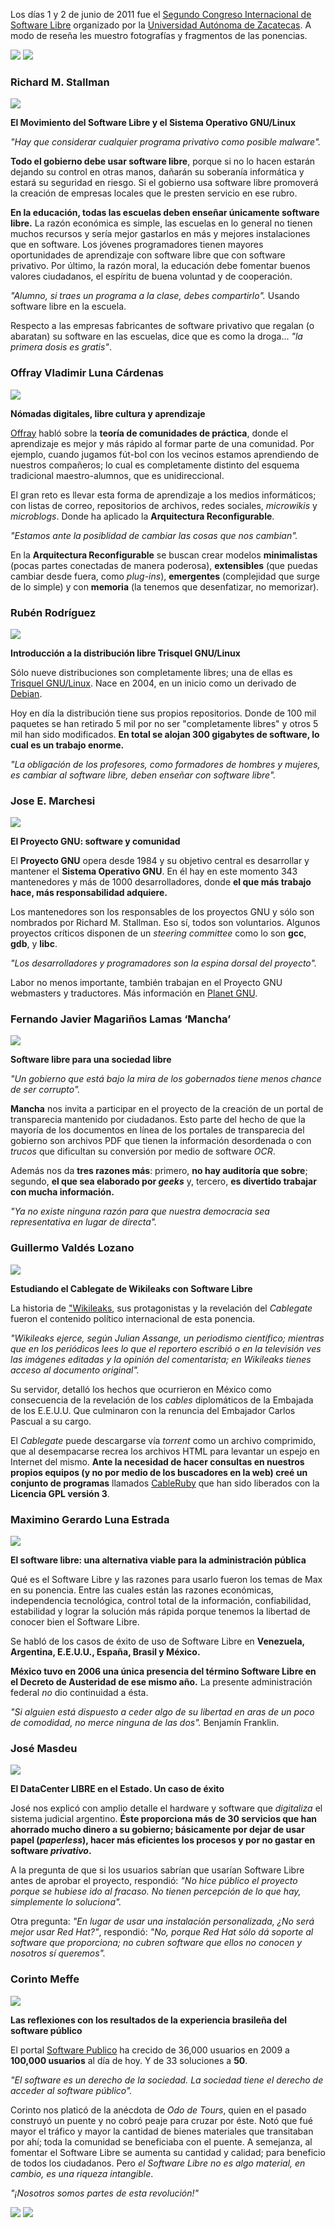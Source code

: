 
Los días 1 y 2 de junio de 2011 fue el [Segundo Congreso Internacional de Software Libre](http://www.estudiosdeldesarrollo.net/floss2) organizado por la [Universidad Autónoma de Zacatecas](http://www.uaz.edu.mx/). A modo de reseña les muestro fotografías y fragmentos de las ponencias.

<a href="congreso-iberoamericano-foss-2011/2011-06-01_01.jpg"><img class="img-responsive" src="congreso-iberoamericano-foss-2011/2011-06-01_01-small.jpg"></a> <a href="congreso-iberoamericano-foss-2011/2011-06-01_03.jpg"><img class="img-responsive" src="congreso-iberoamericano-foss-2011/2011-06-01_03-small.jpg"></a>

### Richard M. Stallman

<a href="congreso-iberoamericano-foss-2011/2011-06-01_02.jpg"><img class="img-responsive" src="congreso-iberoamericano-foss-2011/2011-06-01_02-small.jpg"></a>

**El Movimiento del Software Libre y el Sistema Operativo GNU/Linux**

_"Hay que considerar cualquier programa privativo como posible malware"._

**Todo el gobierno debe usar software libre**, porque si no lo hacen estarán dejando su control en otras manos, dañarán su soberanía informática y estará su seguridad en riesgo. Si el gobierno usa software libre promoverá la creación de empresas locales que le presten servicio en ese rubro.

**En la educación, todas las escuelas deben enseñar únicamente software libre.** La razón económica es simple, las escuelas en lo general no tienen muchos recursos y sería mejor gastarlos en más y mejores instalaciones que en software. Los jóvenes programadores tienen mayores oportunidades de aprendizaje con software libre que con software privativo. Por último, la razón moral, la educación debe fomentar buenos valores ciudadanos, el espíritu de buena voluntad y de cooperación.

_"Alumno, si traes un programa a la clase, debes compartirlo"._ Usando software libre en la escuela.

Respecto a las empresas fabricantes de software privativo que regalan (o abaratan) su software en las escuelas, dice que es como la droga... _"la primera dosis es gratis"_.

### Offray Vladimir Luna Cárdenas

<a href="congreso-iberoamericano-foss-2011/2011-06-01_04.jpg"><img class="img-responsive" src="congreso-iberoamericano-foss-2011/2011-06-01_04-small.jpg"></a>

**Nómadas digitales, libre cultura y aprendizaje**

[Offray](http://identi.ca/offray) habló sobre la **teoría de comunidades de práctica**, donde el aprendizaje es mejor y más rápido al formar parte de una comunidad. Por ejemplo, cuando jugamos fút-bol con los vecinos estamos aprendiendo de nuestros compañeros; lo cual es completamente distinto del esquema tradicional maestro-alumnos, que es unidireccional.

El gran reto es llevar esta forma de aprendizaje a los medios informáticos; con listas de correo, repositorios de archivos, redes sociales, _microwikis_ y _microblogs_. Donde ha aplicado la **Arquitectura Reconfigurable**.

_"Estamos ante la posiblidad de cambiar las cosas que nos cambian"._

En la **Arquitectura Reconfigurable** se buscan crear modelos **minimalistas** (pocas partes conectadas de manera poderosa), **extensibles** (que puedas cambiar desde fuera, como _plug-ins_), **emergentes** (complejidad que surge de lo simple) y con **memoria** (la tenemos que desenfatizar, no memorizar).

### Rubén Rodríguez

<a href="congreso-iberoamericano-foss-2011/2011-06-01_05.jpg"><img class="img-responsive" src="congreso-iberoamericano-foss-2011/2011-06-01_05-small.jpg"></a>

**Introducción a la distribución libre Trisquel GNU/Linux**

Sólo nueve distribuciones son completamente libres; una de ellas es [Trisquel GNU/Linux](http://trisquel.info/). Nace en 2004, en un inicio como un derivado de [Debian](http://www.debian.org/).

Hoy en día la distribución tiene sus propios repositorios. Donde de 100 mil paquetes se han retirado 5 mil por no ser "completamente libres" y otros 5 mil han sido modificados. **En total se alojan 300 gigabytes de software, lo cual es un trabajo enorme.**

_"La obligación de los profesores, como formadores de hombres y mujeres, es cambiar al software libre, deben enseñar con software libre"._

### Jose E. Marchesi

<a href="congreso-iberoamericano-foss-2011/2011-06-01_06.jpg"><img class="img-responsive" src="congreso-iberoamericano-foss-2011/2011-06-01_06-small.jpg"></a>

**El Proyecto GNU: software y comunidad**

El **Proyecto GNU** opera desde 1984 y su objetivo central es desarrollar y mantener el **Sistema Operativo GNU**. En él hay en este momento 343 mantenedores y más de 1000 desarrolladores, donde **el que más trabajo hace, más responsabilidad adquiere.**

Los mantenedores son los responsables de los proyectos GNU y sólo son nombrados por Richard M. Stallman. Eso sí, todos son voluntarios. Algunos proyectos críticos disponen de un _steering committee_ como lo son **gcc**, **gdb**, y **libc**.

_"Los desarrolladores y programadores son la espina dorsal del proyecto"._

Labor no menos importante, también trabajan en el Proyecto GNU webmasters y traductores. Más información en [Planet GNU](http://planet.gnu.org/).

### Fernando Javier Magariños Lamas ‘Mancha’

<a href="congreso-iberoamericano-foss-2011/2011-06-02_01.jpg"><img class="img-responsive" src="congreso-iberoamericano-foss-2011/2011-06-02_01-small.jpg"></a>

**Software libre para una sociedad libre**

_"Un gobierno que está bajo la mira de los gobernados tiene menos chance de ser corrupto"._

**Mancha** nos invita a participar en el proyecto de la creación de un portal de transparecia mantenido por ciudadanos. Esto parte del hecho de que la mayoría de los documentos en línea de los portales de transparecia del gobierno son archivos PDF que tienen la información desordenada o con _trucos_ que dificultan su conversión por medio de software _OCR_.

Además nos da **tres razones más**: primero, **no hay auditoría que sobre**; segundo, **el que sea elaborado por _geeks_** y, tercero, **es divertido trabajar con mucha información.**

_"Ya no existe ninguna razón para que nuestra democracia sea representativa en lugar de directa"._

### Guillermo Valdés Lozano

<a href="congreso-iberoamericano-foss-2011/2011-06-02_02.jpg"><img class="img-responsive" src="congreso-iberoamericano-foss-2011/2011-06-02_02-small.jpg"></a>

**Estudiando el Cablegate de Wikileaks con Software Libre**

La historia de ["Wikileaks](http://www.wikileaks.info/), sus protagonistas y la revelación del _Cablegate_ fueron el contenido político internacional de esta ponencia.

_"Wikileaks ejerce, según Julian Assange, un periodismo científico; mientras que en los periódicos lees lo que el reportero escribió o en la televisión ves las imágenes editadas y la opinión del comentarista; en Wikileaks tienes acceso al documento original"._

Su servidor, detalló los hechos que ocurrieron en México como consecuencia de la revelación de los _cables_ diplomáticos de la Embajada de los E.E.U.U. Que culminaron con la renuncia del Embajador Carlos Pascual a su cargo.

El _Cablegate_ puede descargarse vía _torrent_ como un archivo comprimido, que al desempacarse recrea los archivos HTML para levantar un espejo en Internet del mismo. **Ante la necesidad de hacer consultas en nuestros propios equipos (y no por medio de los buscadores en la web) creé un conjunto de programas** llamados [CableRuby](../programas/cableruby-1.0.html) que han sido liberados con la **Licencia GPL versión 3**.

### Maximino Gerardo Luna Estrada

<a href="congreso-iberoamericano-foss-2011/2011-06-02_03.jpg"><img class="img-responsive" src="congreso-iberoamericano-foss-2011/2011-06-02_03-small.jpg"></a>

**El software libre: una alternativa viable para la administración pública**

Qué es el Software Libre y las razones para usarlo fueron los temas de Max en su ponencia. Entre las cuales están las razones económicas, independencia tecnológica, control total de la información, confiabilidad, estabilidad y lograr la solución más rápida porque tenemos la libertad de conocer bien el Software Libre.

Se habló de los casos de éxito de uso de Software Libre en **Venezuela, Argentina, E.E.U.U., España, Brasil y México.**

**México tuvo en 2006 una única presencia del término Software Libre en el Decreto de Austeridad de ese mismo año.** La presente administración federal *no* dio continuidad a ésta.

_"Si alguien está dispuesto a ceder algo de su libertad en aras de un poco de comodidad, no merce ninguna de las dos"._ Benjamín Franklin.

### José Masdeu

<a href="congreso-iberoamericano-foss-2011/2011-06-02_04.jpg"><img class="img-responsive" src="congreso-iberoamericano-foss-2011/2011-06-02_04-small.jpg"></a>

**El DataCenter LIBRE en el Estado. Un caso de éxito**

José nos explicó con amplio detalle el hardware y software que _digitaliza_ el sistema judicial argentino. **Éste proporciona más de 30 servicios que han ahorrado mucho dinero a su gobierno; básicamente por dejar de usar papel (_paperless_), hacer más eficientes los procesos y por no gastar en software _privativo_.**

A la pregunta de que si los usuarios sabrían que usarían Software Libre antes de aprobar el proyecto, respondió: _"No hice público el proyecto porque se hubiese ido al fracaso. No tienen percepción de lo que hay, simplemente lo soluciona"._

Otra pregunta: _"En lugar de usar una instalación personalizada, ¿No será mejor usar Red Hat?"_, respondió: _"No, porque Red Hat sólo dá soporte al software que proporciona; no cubren software que ellos no conocen y nosotros sí queremos"._

### Corinto Meffe

<a href="congreso-iberoamericano-foss-2011/2011-06-02_05.jpg"><img class="img-responsive" src="congreso-iberoamericano-foss-2011/2011-06-02_05-small.jpg"></a>

**Las reflexiones con los resultados de la experiencia brasileña del software público**

El portal [Software Publico](http://www.softwarepuvlico.gob.br/) ha crecido de 36,000 usuarios en 2009 a **100,000 usuarios** al día de hoy. Y de 33 soluciones a **50**.

_"El software es un derecho de la sociedad. La sociedad tiene el derecho de acceder al software público"._

Corinto nos platicó de la anécdota de _Odo de Tours_, quien en el pasado construyó un puente y no cobró peaje para cruzar por éste. Notó que fué mayor el tráfico y mayor la cantidad de bienes materiales que transitaban por ahí; toda la comunidad se beneficiaba con el puente. A semejanza, al fomentar el Software Libre se aumenta su cantidad y calidad; para beneficio de todos los ciudadanos. Pero *el Software Libre no es algo material, en cambio, es una riqueza intangible*.

_"¡Nosotros somos partes de esta revolución!"_

<a href="congreso-iberoamericano-foss-2011/2011-06-02_06.jpg"><img class="img-responsive" src="congreso-iberoamericano-foss-2011/2011-06-02_06-small.jpg"></a> <a href="congreso-iberoamericano-foss-2011/2011-06-02_08.jpg"><img class="img-responsive" src="congreso-iberoamericano-foss-2011/2011-06-02_08-small.jpg"></a>
